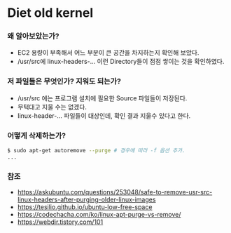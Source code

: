 # Diet old kernel

### 왜 알아보았는가?
* EC2 용량이 부족해서 어느 부분이 큰 공간을 차지하는지 확인해 보았다.
* /usr/src에 linux-headers-... 이런 Directory들이 점점 쌓이는 것을 확인하였다.

### 저 파일들은 무엇인가? 지워도 되는가?
* /usr/src 에는 프로그램 설치에 필요한 Source 파일들이 저장된다.
* 무턱대고 지울 수는 없겠다.
* linux-header-... 파일들이 대상인데, 확인 결과 지울수 있다고 한다.

### 어떻게 삭제하는가?
```bash
$ sudo apt-get autoremove --purge # 경우에 따라 -f 옵션 추가.
...
```

### 참조
* https://askubuntu.com/questions/253048/safe-to-remove-usr-src-linux-headers-after-purging-older-linux-images
* https://tesilio.github.io/ubuntu-low-free-space
* https://codechacha.com/ko/linux-apt-purge-vs-remove/
* https://webdir.tistory.com/101
